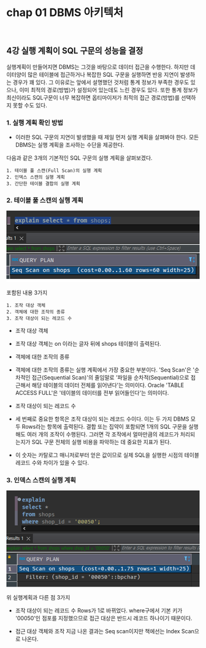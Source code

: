 # chap 01 DBMS 아키텍처

<br>

## 4강 실행 계획이 SQL 구문의 성능을 결정

실행계획이 만들어지면 DBMS는 그것을 바탕으로 데이터 접근을 수행한다. 하지만 데이터양이 많은 테이블에 접근하거나 복잡한 SQL 구문을 실행하면 반응 지연이 발생하는 경우가 꽤 있다.
그 이유로는 앞에서 설명했던 것처럼 통계 정보가 부족한 경우도 있으나, 이미 최적의 경로(방법)가 설정되어 있는데도 느린 경우도 있다. 또한 통계 정보가 최신이라도 SQL구문이 너무 복잡하면 옵티마이저가 최적의 접근 경로(방법)를 선택하지 못할 수도 있다.

### 1. 실행 계획 확인 방법

- 이러한 SQL 구문의 지연이 발생했을 때 제일 먼저 실행 계획을 살펴봐야 한다. 모든 DBMS는 실행 계획을 조사하는 수단을 제공한다.

다음과 같은 3개의 기본적인 SQL 구문의 실행 계획을 살펴보겠다.

    1. 테이블 풀 스캔(Full Scan)의 실행 계획
    2. 인덱스 스캔의 실행 계획
    3. 간단한 테이블 결합의 실행 계획

### 2. 테이블 풀 스캔의 실행 계획

![테이블 풀 스캔의 실행계획](./img/chap01_1.png)

포함된 내용 3가지

    1. 조작 대상 객체
    2. 객체에 대한 조작의 종류
    3. 조작 대상이 되는 레코드 수

- 조작 대상 객체

* 조작 대상 객체는 on 이라는 글자 뒤에 shops 테이블이 출력된다.

- 객체에 대한 조작의 종류

* 객체에 대한 조작의 종류는 실행 계획에서 가장 중요한 부분이다. 'Seq Scan'은 '순차적인 접근(Sequential Scan)'의 줄임말로 '파일을 순차적(Sequential)으로 접근해서 해당 테이블의 데이터 전체를 읽어낸다'는 의미이다.
  Oracle 'TABLE ACCESS FULL'은 '테이블의 데이터를 전부 읽어들인다'는 의미이다.

- 조작 대상이 되는 레코드 수

* 세 번째로 중요한 항목은 조작 대상이 되는 레코드 수이다. 이는 두 가지 DBMS 모두 Rows라는 항목에 출력된다. 결합 또는 집약이 포함되면 1개의 SQL 구문을 실행해도 여러 개의 조작이 수행된다. 그러면 각 조작에서 얼마만큼의 레코드가 처리되는지가 SQL 구문 전체의 실행 비용을 파악하는 데 중요한 지표가 된다.

* 이 숫자는 카탈로그 매니저로부터 얻은 값이므로 실제 SQL을 실행한 시점의 테이블 레코드 수와 차이가 있을 수 있다.

### 3. 인덱스 스캔의 실행 계획

![인덱스 스캔의 실행계획](./img/chap01_2.png)

위 실행계획과 다른 점 3가지

- 조작 대상이 되는 레코드 수
  Rows가 1로 바뀌었다. where구에서 기본 키가 '00050'인 점포를 지정했으므로 접근 대상은 반드시 레코드 하나이기 때문이다.

- 접근 대상 객체와 조작
  지금 나온 결과는 Seq scan이지만 책에선는 Index Scan으로 나온다.
